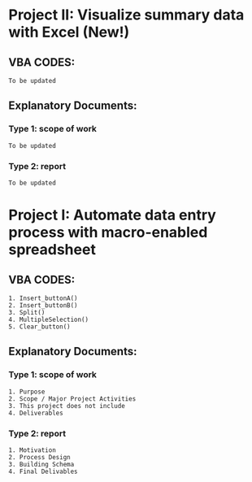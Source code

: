 # Project II: Visualize summary data with Excel (New!)


## VBA CODES:
    To be updated
## Explanatory Documents:
### Type 1: scope of work
    To be updated
### Type 2: report
    To be updated


# Project I: Automate data entry process with macro-enabled spreadsheet
## VBA CODES:
    1. Insert_buttonA() 
    2. Insert_buttonB() 
    3. Split()
    4. MultipleSelection()
    5. Clear_button()

## Explanatory Documents:
### Type 1: scope of work

    1. Purpose
    2. Scope / Major Project Activities
    3. This project does not include
    4. Deliverables

### Type 2: report

    1. Motivation
    2. Process Design
    3. Building Schema
    4. Final Delivables

<!--
- Summary: Macro-enabled data entry form to simplify tracking process.
- Purpose: The goal of this project is to minimize the repetitive process of data entry and human errors associated with it. This project will streamline extraction of string values and pulling out hierarchical values using data entry form in macro-enabled Excel spreadsheet. The final deliverable will reduce at least 50% of the steps involved in the data entry process.
--->

